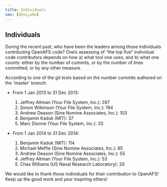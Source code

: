 ```yaml
---
title: Individuals
nav: [devs,who]
---
```


## Individuals ##

During the recent past, who have been the leaders among those individuals contributing OpenAFS code? One’s assessing of “the top five” individual code contributors depends on how a) what tool one uses, and b) what one counts: either by the number of commits, or by the number of lines committed, or by any other measure.   

According to one of the git tools based on the number commits authored on the 'master' branch:

- From 1 Jan 2013 to 31 Dec 2013:
    1.  Jeffrey Altman (Your File System, Inc.): 287
    2.  Simon Wilkinson (Your File System, Inc.): 194
    3.  Andrew Deason (Sine Nomine Associates, Inc.): 103
    4.  Benjamin Kaduk (MIT): 37
    5.  Marc Dionne (Your File System, Inc.): 33

- From 1 Jan 2014 to 31 Dec 2014:
  1.  Benjamin Kaduk (MIT): 114
  2.  Michael Meffie (Sine Nomine Associates, Inc.): 85
  3.  Andrew Deason (Sine Nomine Associates, Inc.): 55
  4.  Jeffrey Altman (Your File System, Inc.): 53	
  5.  Chas Williams (US Naval Research Laboratory): 20

We would like to thank those individuals for their contribution to OpenAFS!  Keep up the good work and your inspiring others!
